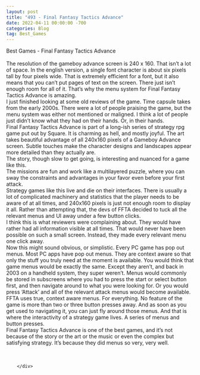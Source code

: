 ```yaml
---
layout: post
title: "493 - Final Fantasy Tactics Advance"
date: 2022-04-11 00:00:00 -700
categories: Blog
tag: Best_Games
---
```


<div class="blog-content">
				<div class="paragraph"><span><span>Best Games - Final Fantasy Tactics Advance</span></span><br><span></span><br><span><span>The resolution of the gameboy advance screen is 240 x 160. That isn&rsquo;t a lot of space. In the english version, a single font character is about six pixels tall by four pixels wide. That is extremely efficient for a font, but it also means that you can&rsquo;t put pages of text on the screen. There just isn&rsquo;t enough room for all of it. That&rsquo;s why the menu system for Final Fantasy Tactics Advance is amazing.</span></span><br><span></span><span><span>I just finished looking at some old reviews of the game. Time capsule takes from the early 2000s. There were a lot of people praising the game, but the menu system was either not mentioned or maligned. I think a lot of people just didn&rsquo;t know what they had on their hands. Or, in their hands.</span></span><br><span></span><span><span>Final Fantasy Tactics Advance is part of a long-ish series of strategy rpg game put out by Square. It is charming as hell, and mostly joyful. The art takes beautiful advantage of all 240x160 pixels of a Gameboy Advance screen. Subtle touches make the character designs and landscapes appear more detailed than they actually are.</span></span><br><span></span><span><span>The story, though slow to get going, is interesting and nuanced for a game like this.&nbsp;</span></span><br><span></span><span><span>The missions are fun and work like a multilayered puzzle, where you can sway the constraints and advantages in your favor even before your first attack.&nbsp;</span></span><br><span></span><span><span>Strategy games like this live and die on their interfaces. There is usually a lot of complicated machinery and statistics that the player needs to be aware of at all times, and 240x160 pixels is just not enough room to display it all. Rather than attempting that, the devs of FFTA decided to tuck all the relevant menus and UI away under a few button clicks.</span></span><br><span></span><span><span>I think this is what reviewers were complaining about. They would have rather had all information visible at all times. That would never have been possible on such a small screen. Instead, they made every relevant menu one click away.</span></span><br><span></span><span><span>Now this might sound obvious, or simplistic. Every PC game has pop out menus. Most PC apps have pop out menus. They are context aware so that only the stuff you truly need at the moment is available. You would think that game menus would be exactly the same. Except they aren&rsquo;t, and back in 2003 on a handheld system, they super weren&rsquo;t. Menus would commonly be stored in subscreens where you had to press the start or select button first, and then navigate around to what you were looking for. Or you would press &lsquo;Attack&rsquo; and all of the relevant attack menus would become available.</span></span><br><span></span><span><span>FFTA uses true, context aware menus. For everything. No feature of the game is more than two or three button presses away. And as soon as you get used to navigating it, you can just fly around those menus. And that is where the interactivity of a strategy game lives. A series of menus and button presses.&nbsp;</span></span><br><span></span><span><span>Final Fantasy Tactics Advance is one of the best games, and it&rsquo;s not because of the story or the art or the music or even the complex but satisfying strategy. It&rsquo;s because they did menus so very, very well.&nbsp;</span></span><br><span></span><br>&#8203;</div>

		</div>
        